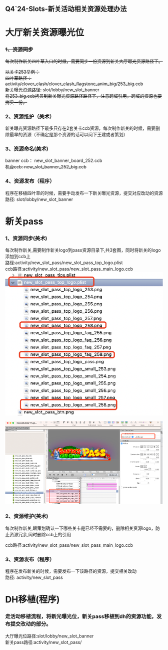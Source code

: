 ## Q4\`24-Slots-新关活动相关资源处理办法

# 大厅新关资源曝光位

### ~~1、资源同步~~

~~每次制作新关四叶草入口的时候，需要同步一份资源到新关大厅曝光资源路径下。~~

~~以关卡253举例：~~  
~~四叶草路径：activity/clover\_clash/clover\_clash\_flagstone\_anim\_big/253\_big.ccb~~  
~~新关曝光资源路径: slot/lobby/new\_slot\_banner~~  
~~将253\_big.ccb拷贝到新关曝光资源路径路径下，注意跨域引用，跨域的资源也要拷贝一份。~~

### 2、资源维护（美术）

新关曝光资源路径下最多只存在2套关卡ccb资源，每次制作新关的时候，需要删除最早的资源（不确定是那个资源的话可以问下王建或者策划）

### 3、资源命名(美术)

banner ccb： new\_slot\_banner\_board\_252.ccb  
~~机台ccb:  new\_slot\_banner\_252\_big.ccb~~

### 4、资源发布（程序）

程序在移植四叶草的时候，需要手动发布一下新关曝光资源，提交对应改动的资源  
路径: slot/lobby/new\_slot\_banner

# 新关pass

### 1、资源同步(美术)

每次制作新关,需要制作新关logo到pass资源目录下,共3套图，同时将新关的logo添加到ccb上  
路径:activity/new\_slot\_pass/new\_slot\_pass\_top\_logo.plist  
ccb路径:activity/new\_slot\_pass/new\_slot\_pass\_main\_logo.ccb  
![image1](/assets/25a1784f909fd949793372c300a4e9c0.png)

![image2](/assets/da7ff1186c654f7ee624b86ba6e39c86.png)

### 2、资源维护(美术)

每次制作新关,跟策划确认一下哪些关卡是已经不需要的，删除相关资源logo，防止资源冗余,同时删除ccb上的引用  
<!-- ![image3](/assets/1758727509991_9848d276.png) -->
<!-- ⚠️ 图片文件缺失，已注释 -->

ccb路径:activity/new\_slot\_pass/new\_slot\_pass\_main\_logo.ccb

### 3、资源发布（程序）

程序在发布新关的时候，需要发布一下该路径的资源，提交相关改动  
路径: activity/new\_slot\_pass

# DH移植(程序)

### 走活动移植流程，将新光曝光位，新关pass移植到dh的资源功能，发布提交改动的部分。

大厅曝光位路径:slot/lobby/new\_slot\_banner  
新关pass路径:activity/new\_slot\_pass/





